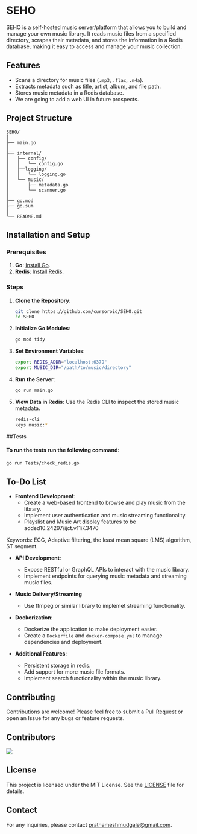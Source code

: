 # SEHO

SEHO is a self-hosted music server/platform that allows you to build and manage your own music library. It reads music files from a specified directory, scrapes their metadata, and stores the information in a Redis database, making it easy to access and manage your music collection.

## Features

- Scans a directory for music files (`.mp3`, `.flac`, `.m4a`).
- Extracts metadata such as title, artist, album, and file path.
- Stores music metadata in a Redis database.
- We are going to add a web UI in future prospects.

## Project Structure

```
SEHO/
│
├── main.go
│
├── internal/
│   ├── config/
│   │   └── config.go
│   ├──logging/
│   │   └── logging.go
│   └── music/
│       ├── metadata.go
│       └── scanner.go
│
├── go.mod
├── go.sum 
│
└── README.md 
```

## Installation and Setup

### Prerequisites

1. **Go**: [Install Go](https://golang.org/dl/).
2. **Redis**: [Install Redis](https://redis.io/download).

### Steps

1. **Clone the Repository**:
   ```bash
   git clone https://github.com/cursoroid/SEHO.git
   cd SEHO
   ```

2. **Initialize Go Modules**:
   ```bash
   go mod tidy
   ```

3. **Set Environment Variables**:
   ```bash
   export REDIS_ADDR="localhost:6379"
   export MUSIC_DIR="/path/to/music/directory"
   ```

4. **Run the Server**:
   ```bash
   go run main.go
   ```

5. **View Data in Redis**:
   Use the Redis CLI to inspect the stored music metadata.
   ```bash
   redis-cli
   keys music:*
   ```

##Tests

#### To run the tests run the following command:
   ```bash
   go run Tests/check_redis.go
   ```

## To-Do List

- **Frontend Development**:
  - Create a web-based frontend to browse and play music from the library.
  - Implement user authentication and music streaming functionality.
  - Playslist and Music Art display features to be added10.24297/ijct.v11i7.3470

Keywords: ECG, Adaptive filtering, the least mean square (LMS) algorithm, ST segment. 

- **API Development**:
  - Expose RESTful or GraphQL APIs to interact with the music library.
  - Implement endpoints for querying music metadata and streaming music files.

- **Music Delivery/Streaming**
  - Use ffmpeg or similar library to implemet streaming functionality.

- **Dockerization**:
  - Dockerize the application to make deployment easier.
  - Create a `Dockerfile` and `docker-compose.yml` to manage dependencies and deployment.

- **Additional Features**:
  - Persistent storage in redis.
  - Add support for more music file formats.
  - Implement search functionality within the music library.

## Contributing

Contributions are welcome! Please feel free to submit a Pull Request or open an Issue for any bugs or feature requests.

## Contributors
<a href="https://github.com/cursoroid/SEHO/graphs/contributors">
  <img src="https://contrib.rocks/image?repo=cursoroid/SEHO" />
</a>

## License

This project is licensed under the MIT License. See the [LICENSE](LICENSE) file for details.

## Contact

For any inquiries, please contact [prathameshmudgale@gmail.com](mailto:prathameshmudgale@gmail.com).
